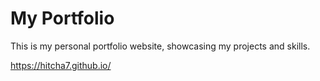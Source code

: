 # My Portfolio

This is my personal portfolio website, showcasing my projects and skills.

https://hitcha7.github.io/

